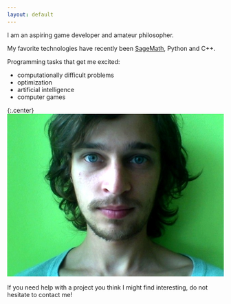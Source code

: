 ```yaml
---
layout: default
---
```


I am an aspiring game developer and amateur philosopher.

My favorite technologies have recently been [SageMath](http://www.sagemath.org/), Python and C++.

Programming tasks that get me excited:

* computationally difficult problems
* optimization
* artificial intelligence
* computer games

{:.center}
![My photo](assets/face.jpg)

If you need help with a project you think I might find interesting,
do not hesitate to contact me!

